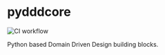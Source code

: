 # pydddcore
![CI workflow](https://github.com/kapil.dhaimade/pydddcore/actions/workflows/ci-workflow.yml/badge.svg)

Python based Domain Driven Design building blocks.
